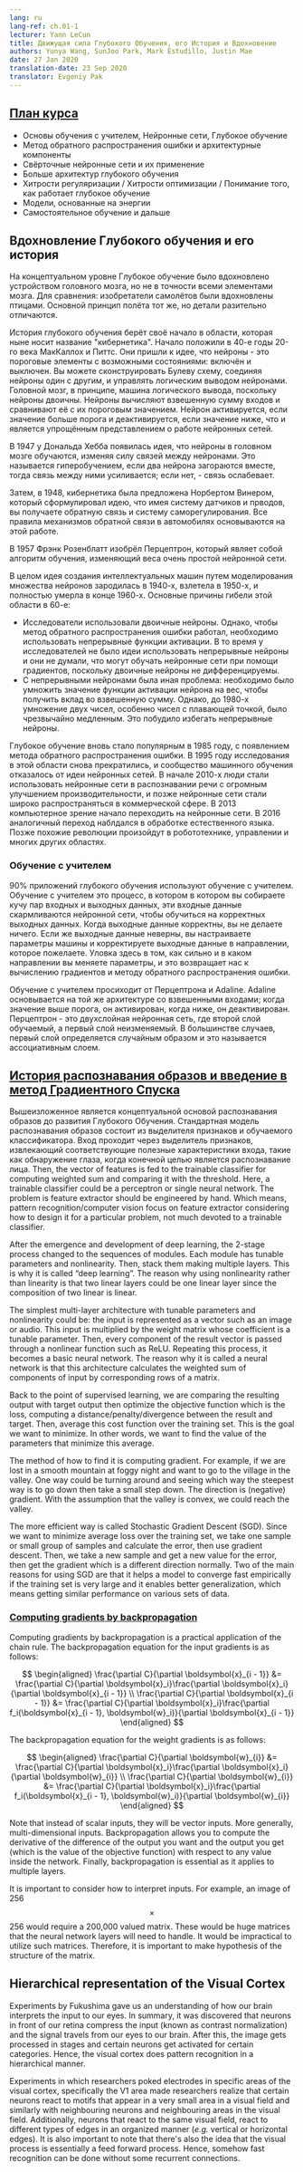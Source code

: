```yaml
---
lang: ru
lang-ref: ch.01-1
lecturer: Yann LeCun
title: Движущая сила Глубокого Обучения, его История и Вдохновение
authors: Yunya Wang, SunJoo Park, Mark Estudillo, Justin Mae
date: 27 Jan 2020
translation-date: 23 Sep 2020
translator: Evgeniy Pak
---
```



<!-- ## [Course plan](https://www.youtube.com/watch?v=0bMe_vCZo30&t=217s) -->

## [План курса](https://www.youtube.com/watch?v=0bMe_vCZo30&t=217s)

<!-- - Basics of Supervised Learning, Neural Nets, Deep Learning
- Backpropagation and architectural components
- Convolutional neural network and its applications
- More Deep Learning Architectures
- Regularization Tricks / Optimization Tricks / Understanding how Deep Learning works
- Energy-based models
- Self-supervised learning and beyond -->

- Основы обучения с учителем, Нейронные сети, Глубокое обучение
- Метод обратного распространения ошибки и архитектурные компоненты
- Свёрточные нейронные сети и их применение
- Больше архитектур глубокого обучения
- Хитрости регуляризации / Хитрости оптимизации / Понимание того, как работает глубокое обучение
- Модели, основанные на энергии
- Самостоятельное обучение и дальше


<!-- ## Inspiration of Deep Learning and its history -->

## Вдохновление Глубокого обучения и его история

<!-- On a conceptual level, deep learning is inspired by the brain but not all of the brain's details are relevant. For a comparison, aeroplanes were inspired by birds. The principle of flying is the same but the details are extremely different.

The history of deep learning goes back to a field which changed its name now to cybernetics. It started in the 1940s with McCulloch and Pitts. They came up with the idea that neurons are threshold units with on and off states. You could build a Boolean circuit by connecting neurons with each other and conduct logical inference with neurons. The brain is basically a logical inference machine because neurons are binary. Neurons compute a weighted sum of inputs and compare that sum to its threshold. It turns on if it's above the threshold and turns off if it's below, which is a simplified view of how neural networks work.

In 1947, Donald Hebb had the idea that neurons in the brain learn by modifying the strength of the connections between neurons. This is called hyper learning, where if two neurons are fired together, then the connection linked between them increases; if they don't fire together, then the connection decreases.

Later in 1948, cybernetics were proposed by Norbert Wiener, which is the idea that by having systems with sensors and actuators, you have a feedback loop and a self-regulatory system. The rules of the feedback mechanism of a car all come from this work.

In 1957, Frank Rosenblatt proposed the Perceptron, which is a learning algorithm that modifies the weights of very simple neural nets.

Overall, this idea of trying to build intellectual machines by simulating lots of neurons was born in 1940s, took off in 1950s, and completely died in late 1960s. The main reasons for the field dying off in 1960 are:

- The researchers used neurons that were binary. However, the way to get backpropagation to work is to use activation functions that are continuous. At that time, researchers didn't have the idea of using continuous neurons and they didn't think they can train with gradients because binary neurons are not differential.
- With continuous neurons, one would have to multiply the activation of a neuron by a weight to get a contribution to the weighted sum. However, before 1980, the multiplication of two numbers, especially floating-point numbers, were extremely slow. This resulted in another incentive to avoid using continuous neurons.

Deep Learning took off again in 1985 with the emergence of backpropagation. In 1995, the field died again and the machine learning community abandoned the idea of neural nets. In early 2010, people start using neuron nets in speech recognition with huge performance improvement and later it became widely deployed in the commercial field. In 2013, computer vision started to switch to neuron nets. In 2016, the same transition occurred in natural language processing. Soon, similar revolutions will occur in robotics, control, and many other fields. -->

На концептуальном уровне Глубокое обучение было вдохновлено устройством головного мозга, но не в точности всеми элементами мозга. Для сравнения: изобретатели самолётов были вдохновлены птицами. Основной принцип полёта тот же, но детали разительно отличаются.

История глубокого обучения берёт своё начало в области, которая ныне носит название "кибернетика". Начало положили в 40-е годы 20-го века МакКаллох и Питтс. Они пришли к идее, что нейроны - это пороговые элементы с возможными состояниями: включён и выключен. Вы можете сконструировать Булеву схему, соединяя нейроны один с другим, и управлять логическим выводом нейронами. Головной мозг, в принципе, машина логического вывода, поскольку нейроны двоичны. Нейроны вычисляют взвешенную сумму входов и сравнивают её с их пороговым значением. Нейрон активируется, если значение больше порога и деактивируется, если значение ниже, что и является упрощённым представлением о работе нейронных сетей.

В 1947 у Дональда Хебба появилась идея, что нейроны в головном мозге обучаются, изменяя силу связей между нейронами. Это называется гиперобучением, если два нейрона загораются вместе, тогда связь между ними усиливается; если нет, - связь ослабевает.

Затем, в 1948, кибернетика была предложена Норбертом Винером, который сформулировал идею, что имея систему датчиков и прводов, вы получаете обратную связь и систему саморегулирования. Все правила механизмов обратной связи в автомобилях основываются на этой работе.

В 1957 Фрэнк Розенблатт изобрёл Перцептрон, который являет собой алгоритм обучения, изменяющий веса очень простой нейронной сети.

В целом идея создания интеллектуальных машин путем моделирования множества нейронов зародилась в 1940-х, взлетела в 1950-х, и полностью умерла в конце 1960-х. Основные причины гибели этой области в 60-е:

- Исследователи использовали двоичные нейроны. Однако, чтобы метод обратного распространения ошибки работал, необходимо использовать непрерывные функции активации. В то время у исследователей не было идеи использовать непрерывные нейроны и они не думали, что могут обучать нейронные сети при помощи градиентов, поскольку двоичные нейроны не дифференцируемы.
- С непрерывными нейронами была иная проблема: необходимо было умножить значение функции активации нейрона на вес, чтобы получить вклад во взвешенную сумму. Однако, до 1980-х умножение двух чисел, особенно чисел с плавающей точкой, было чрезвычайно медленным. Это побудило избегать непрерывные нейроны.

Глубокое обучение вновь стало популярным в 1985 году, с появлением метода обратного распространения ошибки. В 1995 году исследования в этой области снова прекратились, и сообщество машинного обучения отказалось от идеи нейронных сетей. В начале 2010-х люди стали использовать нейронные сети в распознавании речи с огромным улучшением производительности, и позже нейронные сети стали широко распространяться в коммерческой сфере. В 2013 компьютерное зрение начало переходить на нейронные сети. В 2016 аналогичный переход наблдался в обработке естественного языка. Позже похожие революции произойдут в робототехнике, управлении и многих других областях.


<!-- ### Supervised Learning -->

### Обучение с учителем

<!-- $90\%$ of deep learning applications use supervised learning. Supervised learning is a process by which, you collect a bunch of pairs of inputs and outputs, and the inputs are feed into a machine to learn the correct output. When the output is correct, you don't do anything. If the output is wrong, you tweak the parameter of the machine and correct the output toward the one you want. The trick here is how you figure out which direction and how much you tweak the parameter and this goes back to gradient calculation and backpropagation.

Supervised learning stems from Perceptron and Adaline. The Adaline is based on the same architecture with weighted inputs; when it is above the threshold, it turns on and below the threshold, it turns off. The Perceptron is a 2-layer neuron net where the second layer is trainable and the first layer is fixed. Most of the time, the first layer is determined randomly and that's what they call associative layers. -->


$90\%$ приложений глубокого обучения используют обучение с учителем. Обучение с учителем это процесс, в котором в котором вы собираете кучу пар входных и выходных данных, эти входные данные скармливаются нейронной сети, чтобы обучиться на корректных выходных данных. Когда выходные данные корректны, вы не делаете ничего. Если же выходные данные неверны, вы настраиваете параметры машины и корректируете выходные данные в направлении, которое пожелаете. Уловка здесь в том, как сильно и в каком направлении вы меняете параметры, и это возвращает нас к вычислению градиентов и методу обратного распространения ошибки.

Обучение с учителем просиходит от Перцептрона и Adaline. Adaline основывается на той же архитектуре со взвешенными входами; когда значение выше порога, он активирован, когда ниже, он деактивирован. Перцептрон - это двухслойная нейронная сеть, где второй слой обучаемый, а первый слой неизменяемый. В большинстве случаев, первый слой определяется случайным образом и это называется ассоциативным слоем.


<!-- ## [History of Pattern Recognition and introduction to Gradient Descent](https://www.youtube.com/watch?v=0bMe_vCZo30&t=1461s) -->

## [История распознавания образов и введение в метод Градиентного Спуска](https://www.youtube.com/watch?v=0bMe_vCZo30&t=1461s)

Вышеизложенное является концептуальной основой распознавания образов до развития Глубокого Обучения. Стандартная модель распознавания образов состоит из выделителя признаков и обучаемого классификатора. Вход проходит через выделитель признаков, извлекающий соответствующие полезные характеристики входа, такие как обнаружение глаза, когда конечной целью является распознавание лица. Then, the vector of features is fed to the trainable classifier for computing weighted sum and comparing it with the threshold. Here, a trainable classifier could be a perceptron or single neural network. The problem is feature extractor should be engineered by hand. Which means, pattern recognition/computer vision focus on feature extractor considering how to design it for a particular problem, not much devoted to a trainable classifier.

After the emergence and development of deep learning, the 2-stage process changed to the sequences of modules. Each module has tunable parameters and nonlinearity. Then, stack them making multiple layers. This is why it is called “deep learning”. The reason why using nonlinearity rather than linearity is that two linear layers could be one linear layer since the composition of two linear is linear.

The simplest multi-layer architecture with tunable parameters and nonlinearity could be: the input is represented as a vector such as an image or audio. This input is multiplied by the weight matrix whose coefficient is a tunable parameter. Then, every component of the result vector is passed through a nonlinear function such as ReLU. Repeating this process, it becomes a basic neural network. The reason why it is called a neural network is that this architecture calculates the weighted sum of components of input by corresponding rows of a matrix.

Back to the point of supervised learning, we are comparing the resulting output with target output then optimize the objective function which is the loss, computing a distance/penalty/divergence between the result and target. Then, average this cost function over the training set. This is the goal we want to minimize. In other words, we want to find the value of the parameters that minimize this average.

The method of how to find it is computing gradient. For example, if we are lost in a smooth mountain at foggy night and want to go to the village in the valley. One way could be turning around and seeing which way the steepest way is to go down then take a small step down. The direction is (negative) gradient. With the assumption that the valley is convex, we could reach the valley.

The more efficient way is called Stochastic Gradient Descent (SGD). Since we want to minimize average loss over the training set, we take one sample or small group of samples and calculate the error, then use gradient descent. Then, we take a new sample and get a new value for the error, then get the gradient which is a different direction normally. Two of the main reasons for using SGD are that it helps a model to converge fast empirically if the training set is very large and it enables better generalization, which means getting similar performance on various sets of data.


### [Computing gradients by backpropagation](https://www.youtube.com/watch?v=0bMe_vCZo30&t=2336s)

Computing gradients by backpropagation is a practical application of the chain rule. The backpropagation equation for the input gradients is as follows:

$$
\begin{aligned}
\frac{\partial C}{\partial \boldsymbol{x}_{i - 1}} &= \frac{\partial C}{\partial \boldsymbol{x}_i}\frac{\partial \boldsymbol{x}_i}{\partial \boldsymbol{x}_{i - 1}} \\
\frac{\partial C}{\partial \boldsymbol{x}_{i - 1}} &= \frac{\partial C}{\partial \boldsymbol{x}_i}\frac{\partial f_i(\boldsymbol{x}_{i - 1}, \boldsymbol{w}_i)}{\partial \boldsymbol{x}_{i - 1}}
\end{aligned}
$$

The backpropagation equation for the weight gradients is as follows:

$$
\begin{aligned}
\frac{\partial C}{\partial \boldsymbol{w}_{i}} &= \frac{\partial C}{\partial \boldsymbol{x}_i}\frac{\partial \boldsymbol{x}_i}{\partial \boldsymbol{w}_{i}} \\
\frac{\partial C}{\partial \boldsymbol{w}_{i}} &= \frac{\partial C}{\partial \boldsymbol{x}_i}\frac{\partial f_i(\boldsymbol{x}_{i - 1}, \boldsymbol{w}_i)}{\partial \boldsymbol{w}_{i}}
\end{aligned}
$$

Note that instead of scalar inputs, they will be vector inputs. More generally, multi-dimensional inputs. Backpropagation allows you to compute the derivative of the difference of the output you want and the output you get (which is the value of the objective function) with respect to any value inside the network. Finally, backpropagation is essential as it applies to multiple layers.

It is important to consider how to interpret inputs. For example, an image of 256$$\times$$256 would require a 200,000 valued matrix. These would be huge matrices that the neural network layers will need to handle. It would be impractical to utilize such matrices. Therefore, it is important to make hypothesis of the structure of the matrix.


## Hierarchical representation of the Visual Cortex

Experiments by Fukushima gave us an understanding of how our brain interprets the input to our eyes. In summary, it was discovered that neurons in front of our retina compress the input (known as contrast normalization) and the signal travels from our eyes to our brain. After this, the image gets processed in stages and certain neurons get activated for certain categories. Hence, the visual cortex does pattern recognition in a hierarchical manner.

Experiments in which researchers poked electrodes in specific areas of the visual cortex, specifically the V1 area made researchers realize that certain neurons react to motifs that appear in a very small area in a visual field and similarly with neighbouring neurons and neighbouring areas in the visual field. Additionally, neurons that react to the same visual field, react to different types of edges in an organized manner (*e.g.* vertical or horizontal edges). It is also important to note that there's also the idea that the visual process is essentially a feed forward process. Hence, somehow fast recognition can be done without some recurrent connections.
